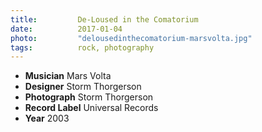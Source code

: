 ```yaml
---
title:         De-Loused in the Comatorium
date:          2017-01-04
photo:         "delousedinthecomatorium-marsvolta.jpg"
tags:          rock, photography
---
```

- **Musician** Mars Volta
- **Designer** Storm Thorgerson
- **Photograph** Storm Thorgerson
- **Record Label** Universal Records
- **Year** 2003
